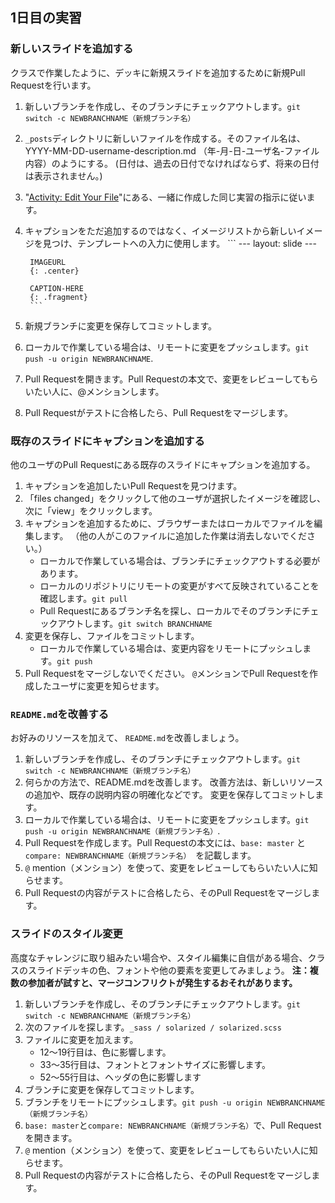 ## 1日目の実習

### 新しいスライドを追加する

クラスで作業したように、デッキに新規スライドを追加するために新規Pull Requestを行います。

1. 新しいブランチを作成し、そのブランチにチェックアウトします。`git switch -c NEWBRANCHNAME（新規ブランチ名）`
2. `_posts`ディレクトリに新しいファイルを作成する。そのファイル名は、YYYY-MM-DD-username-description.md （年-月-日-ユーザ名-ファイル内容）のようにする。 (日付は、過去の日付でなければならず、将来の日付は表示されません。)
3. "[Activity: Edit Your File](https://githubtraining.github.io/training-manual/#/ja/06_working_locally)"にある、一緒に作成した同じ実習の指示に従います。
4. キャプションをただ追加するのではなく、イメージリストから新しいイメージを見つけ、テンプレートへの入力に使用します。 ``` \--- layout: slide \---

        IMAGEURL
        {: .center}

        CAPTION-HERE
        {: .fragment}
        ```

5. 新規ブランチに変更を保存してコミットします。

6. ローカルで作業している場合は、リモートに変更をプッシュします。`git push -u origin NEWBRANCHNAME`.
7. Pull Requestを開きます。Pull Requestの本文で、変更をレビューしてもらいたい人に、@メンションします。
8. Pull Requestがテストに合格したら、Pull Requestをマージします。

### 既存のスライドにキャプションを追加する

他のユーザのPull Requestにある既存のスライドにキャプションを追加する。

1. キャプションを追加したいPull Requestを見つけます。
2. 「files changed」をクリックして他のユーザが選択したイメージを確認し、次に「view」をクリックします。
3. キャプションを追加するために、ブラウザーまたはローカルでファイルを編集します。 （他の人がこのファイルに追加した作業は消去しないでください。）
    - ローカルで作業している場合は、ブランチにチェックアウトする必要があります。
    - ローカルのリポジトリにリモートの変更がすべて反映されていることを確認します。` git pull `
    - Pull Requestにあるブランチ名を探し、ローカルでそのブランチにチェックアウトします。`git switch BRANCHNAME`
4. 変更を保存し、ファイルをコミットします。
    - ローカルで作業している場合は、変更内容をリモートにプッシュします。` git push `
5. Pull Requestをマージしないでください。 `@`メンションでPull Requestを作成したユーザに変更を知らせます。

### `README.md`を改善する

お好みのリソースを加えて、 `README.md`を改善しましょう。

1. 新しいブランチを作成し、そのブランチにチェックアウトします。`git switch -c NEWBRANCHNAME（新規ブランチ名）`
2. 何らかの方法で、README.mdを改善します。 改善方法は、新しいリソースの追加や、既存の説明内容の明確化などです。 変更を保存してコミットします。
3. ローカルで作業している場合は、リモートに変更をプッシュします。`git push -u origin NEWBRANCHNAME（新規ブランチ名）`.
4. Pull Requestを作成します。Pull Requestの本文には、`base: master` と `compare: NEWBRANCHNAME（新規ブランチ名）`　を記載します。
5. `@` mention（メンション）を使って、変更をレビューしてもらいたい人に知らせます。
6. Pull Requestの内容がテストに合格したら、そのPull Requestをマージします。

### スライドのスタイル変更

高度なチャレンジに取り組みたい場合や、スタイル編集に自信がある場合、クラスのスライドデッキの色、フォントや他の要素を変更してみましょう。 **注：複数の参加者が試すと、マージコンフリクトが発生するおそれがあります。**

1. 新しいブランチを作成し、そのブランチにチェックアウトします。`git switch -c NEWBRANCHNAME（新規ブランチ名）`
2. 次のファイルを探します。`_sass / solarized / solarized.scss`
3. ファイルに変更を加えます。
    - 12〜19行目は、色に影響します。
    - 33〜35行目は、フォントとフォントサイズに影響します。
    - 52〜55行目は、ヘッダの色に影響します
4. ブランチに変更を保存してコミットします。
5. ブランチをリモートにプッシュします。` git push -u origin NEWBRANCHNAME（新規ブランチ名） `
6. `base: master`と`compare: NEWBRANCHNAME（新規ブランチ名）`で、Pull Requestを開きます。
7. `@` mention（メンション）を使って、変更をレビューしてもらいたい人に知らせます。
8. Pull Requestの内容がテストに合格したら、そのPull Requestをマージします。
